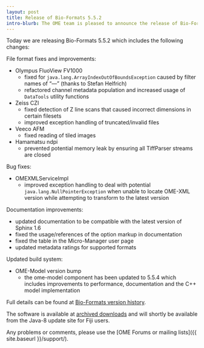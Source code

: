 ```yaml
---
layout: post
title: Release of Bio-Formats 5.5.2
intro-blurb: The OME team is pleased to announce the release of Bio-Formats 5.5.2
---
```

Today we are releasing Bio-Formats 5.5.2 which includes the following changes:

File format fixes and improvements:

* Olympus FluoView FV1000
    * fixed for ``java.lang.ArrayIndexOutOfBoundsException`` caused by filter names of “—” (thanks to Stefan Helfrich)
    * refactored channel metadata population and increased usage of ``DataTools`` utility functions
* Zeiss CZI
    * fixed detection of Z line scans that caused incorrect dimensions in certain filesets
    * improved exception handling of truncated/invalid files
* Veeco AFM
    * fixed reading of tiled images
* Hamamatsu ndpi
    * prevented potential memory leak by ensuring all TiffParser streams are closed

Bug fixes:

* OMEXMLServiceImpl
    * improved exception handling to deal with potential ``java.lang.NullPointerException`` when unable to locate OME-XML version while attempting to transform to the latest version

Documentation improvements:

* updated documentation to be compatible with the latest version of Sphinx 1.6
* fixed the usage/references of the option markup in documentation
* fixed the table in the Micro-Manager user page
* updated metadata ratings for supported formats


Updated build system:

* OME-Model version bump
    * the ome-model component has been updated to 5.5.4 which includes improvements to performance, documentation and the C++ model implementation


Full details can be found at [Bio-Formats version history](https://docs.openmicroscopy.org/bio-formats/5.5.2/about/whats-new.html).

The software is available at [archived downloads](https://downloads.openmicroscopy.org/bio-formats/5.5.2) and will shortly be available from the Java-8 update site for Fiji users.

Any problems or comments, please use the [OME Forums or mailing lists]({{ site.baseurl }}/support/).
